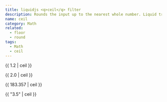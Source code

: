 ```yaml
---
title: liquidjs <q>ceil</q> filter
description: Rounds the input up to the nearest whole number. Liquid tries to convert the input to a number before the filter is applied.
name: ceil
category: Math
related:
  - floor
  - round
tags:
  - Math
  - ceil
---
```


{{ 1.2 | ceil }}
<!-- Output: 2 -->

{{ 2.0 | ceil }}
<!-- Output: 2 -->

{{ 183.357 | ceil }}
<!-- Output: 184 -->

{{ "3.5" | ceil }}
<!-- Output: 4 -->
